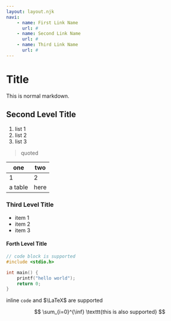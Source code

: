 ```yaml
---
layout: layout.njk
navi:
    - name: First Link Name
      url: #
    - name: Second Link Name
      url: #
    - name: Third Link Name
      url: #
---
```


# Title

This is normal markdown.

## Second Level Title

1. list 1
2. list 2
3. list 3

> quoted
>
> 

| one | two |
|--|--|
| 1 | 2 |
| a table | here | 


### Third Level Title

- item 1
- item 2
- item 3

#### Forth Level Title

```c
// code block is supported
#include <stdio.h>

int main() {
    printf("hello world");
    return 0;
}
```

inline `code` and $\LaTeX$ are supported

$$
\sum_{i=0}^{\inf} \texttt{this is also supported}
$$



